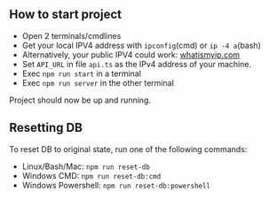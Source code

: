 ## How to start project

- Open 2 terminals/cmdlines
- Get your local IPV4 address with `ipconfig`(cmd) or `ip -4 a`(bash)
- Alternatively, your public IPV4 could work: [whatismyip.com](https://whatismyipaddress.com/)
- Set `API_URL` in file `api.ts` as the IPv4 address of your machine.
- Exec `npm run start` in a terminal
- Exec `npm run server` in the other terminal

Project should now be up and running.

## Resetting DB

To reset DB to original state, run one of the following commands:
- Linux/Bash/Mac: `npm run reset-db`
- Windows CMD: `npm run reset-db:cmd`
- Windows Powershell: `npm run reset-db:powershell`


